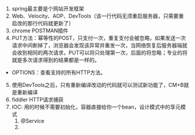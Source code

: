 1. spring最主要是个网站开发框架
2. Web、Velocity、AOP、DevTools（该一行代码无须重启服务器，只需要重启改的那行代码就更新了）
3. chrome POSTMAN插件
4. PUT方法：幂等性的POST，只支付一次，重复支付会被忽略，如果发送一次请求中间断掉了，浏览器会发现该异常并重发一次，当网络恢复后服务器端就会收到相同的两次请求，PUT可以将只处理第一次，后面的将忽略；专业的将就是多次请求得到的结果都是一样的。
  - OPTIONS：查看支持的所有HTTP方法。
5. 使用DevTools之后，只有重新编译改动的代码就可以测试新功能了，CM+B就是重新编译
6. fiddler HTTP请求捕获
7. IOC: 用的时候不需要初始化，容器直接给你一个bean，设计模式中的享元模式
   1. @Service
   2.
